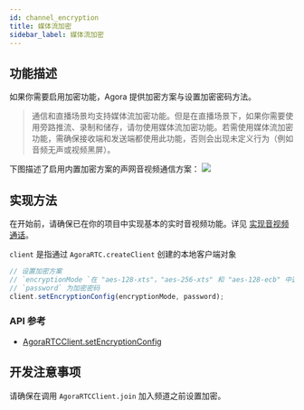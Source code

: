```yaml
---
id: channel_encryption
title: 媒体流加密
sidebar_label: 媒体流加密
---
```


## 功能描述

如果你需要启用加密功能，Agora 提供加密方案与设置加密密码方法。

> 通信和直播场景均支持媒体流加密功能。但是在直播场景下，如果你需要使用旁路推流、录制和储存，请勿使用媒体流加密功能。若需使用媒体流加密功能，需确保接收端和发送端都使用此功能，否则会出现未定义行为（例如音频无声或视频黑屏）。

下图描述了启用内置加密方案的声网音视频通信方案：
![](https://web-cdn.agora.io/docs-files/cn/agora-encryption.png)


## 实现方法

在开始前，请确保已在你的项目中实现基本的实时音视频功能。详见 [实现音视频通话](basic_call.md)。

`client` 是指通过 `AgoraRTC.createClient` 创建的本地客户端对象

```js
// 设置加密方案
// `encryptionMode `在 "aes-128-xts"，"aes-256-xts" 和 "aes-128-ecb" 中选择一种方案
// `password` 为加密密码
client.setEncryptionConfig(encryptionMode, password);
```

### API 参考
- [AgoraRTCClient.setEncryptionConfig](/api/cn/interfaces/iagorartcclient.html#setencryptionconfig)

## 开发注意事项

请确保在调用 `AgoraRTCClient.join` 加入频道之前设置加密。
